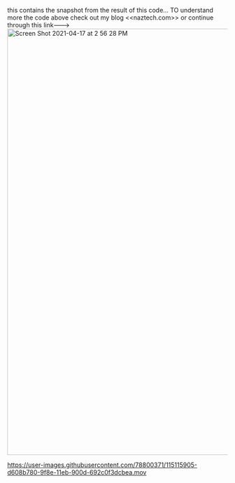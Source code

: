 this contains the snapshot from the result of this code...
TO understand more the code above check out my blog <<naztech.com>> or continue through this link--->
<img width="973" alt="Screen Shot 2021-04-17 at 2 56 28 PM" src="https://user-images.githubusercontent.com/78800371/115115570-1ff09e00-9f8d-11eb-9e4b-194be67eb5bd.png">


https://user-images.githubusercontent.com/78800371/115115905-d608b780-9f8e-11eb-900d-692c0f3dcbea.mov

